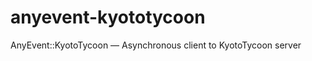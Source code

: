 anyevent-kyototycoon
====================

AnyEvent::KyotoTycoon — Asynchronous client to KyotoTycoon server
